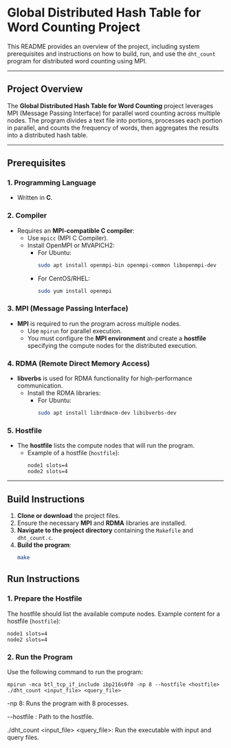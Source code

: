 # Global Distributed Hash Table for Word Counting Project

This README provides an overview of the project, including system prerequisites and instructions on how to build, run, and use the `dht_count` program for distributed word counting using MPI.

---

## Project Overview

The **Global Distributed Hash Table for Word Counting** project leverages MPI (Message Passing Interface) for parallel word counting across multiple nodes. The program divides a text file into portions, processes each portion in parallel, and counts the frequency of words, then aggregates the results into a distributed hash table.

---

## Prerequisites

### 1. **Programming Language**
- Written in **C**.

### 2. **Compiler**
- Requires an **MPI-compatible C compiler**:
  - Use `mpicc` (MPI C Compiler).
  - Install OpenMPI or MVAPICH2:
    - For Ubuntu:
      ```bash
      sudo apt install openmpi-bin openmpi-common libopenmpi-dev
      ```
    - For CentOS/RHEL:
      ```bash
      sudo yum install openmpi
      ```

### 3. **MPI (Message Passing Interface)**
- **MPI** is required to run the program across multiple nodes.
  - Use `mpirun` for parallel execution.
  - You must configure the **MPI environment** and create a **hostfile** specifying the compute nodes for the distributed execution.

### 4. **RDMA (Remote Direct Memory Access)**
- **libverbs** is used for RDMA functionality for high-performance communication.
  - Install the RDMA libraries:
    - For Ubuntu:
      ```bash
      sudo apt install librdmacm-dev libibverbs-dev
      ```

### 5. **Hostfile**
- The **hostfile** lists the compute nodes that will run the program.
  - Example of a hostfile (`hostfile`):
    ```
    node1 slots=4
    node2 slots=4
    ```

---

## Build Instructions

1. **Clone or download** the project files.
2. Ensure the necessary **MPI** and **RDMA** libraries are installed.
3. **Navigate to the project directory** containing the `Makefile` and `dht_count.c`.
4. **Build the program**:
   ```bash
   make

## Run Instructions

### 1. Prepare the Hostfile
The hostfile should list the available compute nodes. Example content for a hostfile (`hostfile`):

```
node1 slots=4
node2 slots=4
```

### 2. Run the Program
Use the following command to run the program:

```
mpirun -mca btl_tcp_if_include ibp216s0f0 -np 8 --hostfile <hostfile> ./dht_count <input_file> <query_file>

```

-np 8: Runs the program with 8 processes.

--hostfile <hostfile>: Path to the hostfile.

./dht_count <input_file> <query_file>: Run the executable with input and query files.


